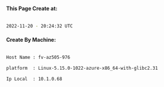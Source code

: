 
   
#### This Page Create at:

```bash

2022-11-20 - 20:24:32 UTC

```

#### Create By Machine:

```bash

Host Name : fv-az505-976

platform  : Linux-5.15.0-1022-azure-x86_64-with-glibc2.31

Ip Local  : 10.1.0.68

```

